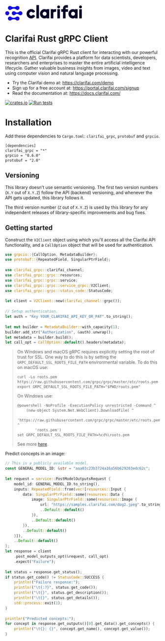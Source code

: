 ![Clarifai logo](docs/logo.png)

# Clarifai Rust gRPC Client

This is the official Clarifai gRPC Rust client for interacting with our powerful recognition
[API](https://docs.clarifai.com).
Clarifai provides a platform for data scientists, developers, researchers and enterprises to master the entire
artificial intelligence lifecycle. Gather valuable business insights from images, video and text using computer vision
and natural language processing.

* Try the Clarifai demo at: https://clarifai.com/demo
* Sign up for a free account at: https://portal.clarifai.com/signup
* Read the documentation at: https://docs.clarifai.com/

[![crates.io](https://img.shields.io/crates/v/clarifai_grpc.svg)](https://crates.io/crates/clarifai_grpc)
[![Run tests](https://github.com/Clarifai/clarifai-rust-grpc/workflows/Run%20tests/badge.svg)](https://github.com/Clarifai/clarifai-rust-grpc/actions)

# Installation

Add these dependencies to `Cargo.toml`: `clarifai_grpc`, `protobuf` and `grpcio`.

```
[dependencies]
clarifai_grpc = "*"
grpcio = "0.6.0"
protobuf = "2.0"
```

## Versioning

This library doesn't use semantic versioning. The first two version numbers (`X.Y` out of `X.Y.Z`) follow the API (backend) versioning, and
whenever the API gets updated, this library follows it.

The third version number (`Z` out of `X.Y.Z`) is used by this library for any independent releases of library-specific improvements and bug fixes.

## Getting started

Construct the `V2Client` object using which you'll access all the Clarifai API functionality,
and a `CallOption` object that will be used for authentication.

```rust
use grpcio::{CallOption, MetadataBuilder};
use protobuf::{RepeatedField, SingularPtrField};

use clarifai_grpc::clarifai_channel;
use clarifai_grpc::grpc::resources;
use clarifai_grpc::grpc::service;
use clarifai_grpc::grpc::service_grpc::V2Client;
use clarifai_grpc::grpc::status_code::StatusCode;

let client = V2Client::new(clarifai_channel::grpc());

// Setup authentication.
let auth = "Key YOUR_CLARIFAI_API_KEY_OR_PAT".to_string();

let mut builder = MetadataBuilder::with_capacity(1);
builder.add_str("Authorization", &auth).unwrap();
let metadata = builder.build();
let call_opt = CallOption::default().headers(metadata);
```

> On Windows and macOS gRPC requires explicitly setting the root of trust for SSL. One way to do this is by setting the `GRPC_DEFAULT_SSL_ROOTS_FILE_PATH` environmental variable. To do this on macOS use:
>
> ```
> curl -Lo roots.pem https://raw.githubusercontent.com/grpc/grpc/master/etc/roots.pem
> export GRPC_DEFAULT_SSL_ROOTS_FILE_PATH="$PWD/roots.pem"
> ```
>
> On Windows use:
>
> ```
> @powershell -NoProfile -ExecutionPolicy unrestricted -Command ^
>     (new-object System.Net.WebClient).Downloadfile( ^
>         'https://raw.githubusercontent.com/grpc/grpc/master/etc/roots.pem', ^
>         'roots.pem')
> set GRPC_DEFAULT_SSL_ROOTS_FILE_PATH=%cd%\roots.pem
> ```
> See more [here](https://github.com/grpc/grpc/issues/16571).

Predict concepts in an image:

```rust
// This is a publicly available model.
const GENERAL_MODEL_ID: &str = "aaa03c23b3724a16a56b629203edc62c";

let request = service::PostModelOutputsRequest {
    model_id: GENERAL_MODEL_ID.to_string(),
    inputs: RepeatedField::from(vec![resources::Input {
        data: SingularPtrField::some(resources::Data {
            image: SingularPtrField::some(resources::Image {
                url: "https://samples.clarifai.com/dog2.jpeg".to_string(),
                ..Default::default()
            }),
            ..Default::default()
        }),
        ..Default::default()
    }]),
    ..Default::default()
};
let response = client
    .post_model_outputs_opt(&request, call_opt)
    .expect("Failure");

let status = response.get_status();
if status.get_code() != StatusCode::SUCCESS {
    println!("Failure response:");
    println!("\t{:?}", status.get_code());
    println!("\t{}", status.get_description());
    println!("\t{}", status.get_details());
    std::process::exit(1);
}

println!("Predicted concepts:");
for concept in response.get_outputs()[0].get_data().get_concepts() {
    println!("\t{}: {}", concept.get_name(), concept.get_value());
}
```
